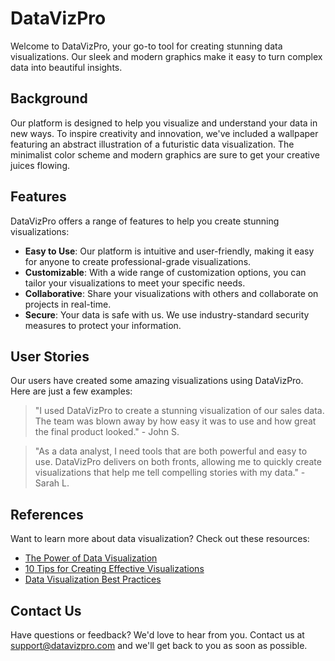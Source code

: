 <!--font:Orbitron-->

# DataVizPro

<!--font:Barlow Condensed-->

Welcome to DataVizPro, your go-to tool for creating stunning data visualizations. Our sleek and modern graphics make it easy to turn complex data into beautiful insights.

## Background

Our platform is designed to help you visualize and understand your data in new ways. To inspire creativity and innovation, we've included a wallpaper featuring an abstract illustration of a futuristic data visualization. The minimalist color scheme and modern graphics are sure to get your creative juices flowing.

## Features

DataVizPro offers a range of features to help you create stunning visualizations:

-   **Easy to Use**: Our platform is intuitive and user-friendly, making it easy for anyone to create professional-grade visualizations.
-   **Customizable**: With a wide range of customization options, you can tailor your visualizations to meet your specific needs.
-   **Coll<wbr>aborative**: Share your visualizations with others and collaborate on projects in real-time.
-   **Secure**: Your data is safe with us. We use industry-standard security measures to protect your information.

## User Stories

Our users have created some amazing visualizations using DataVizPro. Here are just a few examples:

> "I used DataVizPro to create a stunning visualization of our sales data. The team was blown away by how easy it was to use and how great the final product looked." - John S.

> "As a data analyst, I need tools that are both powerful and easy to use. DataVizPro delivers on both fronts, allowing me to quickly create visualizations that help me tell compelling stories with my data." - Sarah L.

## References

Want to learn more about data visualization? Check out these resources:

-   [The Power of Data Visualization](#)
-   [10 Tips for Creating Effective Visualizations](#)
-   [Data Visualization Best Practices](#)

## Contact Us

Have questions or feedback? We'd love to hear from you. Contact us at [support@datavizpro.com](mailto:support@datavizpro.com) and we'll get back to you as soon as possible.

<!--

Write me content for website with wallpaper which alt text is:

"A wallpaper featuring an abstract illustration of a futuristic data visualization, with sleek and modern graphics and a minimalist color scheme."

The name/title of the page should not be 1:1 copy of the alt text but rather a real content of the website which is using this wallpaper.

- Use markdown format
- Start with heading
- Heading should be short and concise
- The content should look like a real website
- The website should not be about the wallpaper, wallpaper is just a related background
- Heading should be contain work "wallpaper" or "background"
- Include real sections like references, contact, user stories, etc. use things relevant to the page purpose.
- Feel free to use structure like headings, bullets, numbering, blockquotes, paragraphs, horizontal lines, etc.
- You can use formatting like bold or _italic_
- You can include UTF-8 emojis
- Links should be only #hash anchors (and you can refer to the document itself)
- Do not include images


---


# DataVizPro - Powerful Data Visualization Tool

Welcome to DataVizPro, your go-to tool for creating stunning data visualizations. Our sleek and modern graphics make it easy to turn complex data into beautiful insights.

## Background

Our platform is designed to help you visualize and understand your data in new ways. To inspire creativity and innovation, we've included a wallpaper featuring an abstract illustration of a futuristic data visualization. The minimalist color scheme and modern graphics are sure to get your creative juices flowing.

## Features

DataVizPro offers a range of features to help you create stunning visualizations:

- **Easy to Use**: Our platform is intuitive and user-friendly, making it easy for anyone to create professional-grade visualizations.
- **Customizable**: With a wide range of customization options, you can tailor your visualizations to meet your specific needs.
- **Coll<wbr>aborative**: Share your visualizations with others and collaborate on projects in real-time.
- **Secure**: Your data is safe with us. We use industry-standard security measures to protect your information.

## User Stories

Our users have created some amazing visualizations using DataVizPro. Here are just a few examples:

> "I used DataVizPro to create a stunning visualization of our sales data. The team was blown away by how easy it was to use and how great the final product looked." - John S.

> "As a data analyst, I need tools that are both powerful and easy to use. DataVizPro delivers on both fronts, allowing me to quickly create visualizations that help me tell compelling stories with my data." - Sarah L.

## References

Want to learn more about data visualization? Check out these resources:

- [The Power of Data Visualization](#)
- [10 Tips for Creating Effective Visualizations](#)
- [Data Visualization Best Practices](#)

## Contact Us

Have questions or feedback? We'd love to hear from you. Contact us at [support@datavizpro.com](mailto:support@datavizpro.com) and we'll get back to you as soon as possible.

-->
